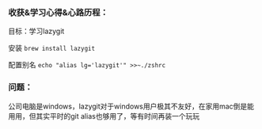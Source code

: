 ### 收获&学习心得&心路历程：

目标：学习lazygit

安装
`brew install lazygit`

配置别名
`echo "alias lg='lazygit'" >>~./zshrc`

### 问题：

公司电脑是windows，lazygit对于windows用户极其不友好，在家用mac倒是能用用，但其实平时的git alias也够用了，等有时间再装一个玩玩